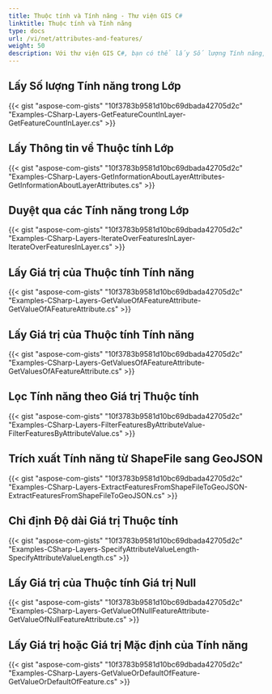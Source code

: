 ```yaml
---
title: Thuộc tính và Tính năng - Thư viện GIS C#
linktitle: Thuộc tính và Tính năng
type: docs
url: /vi/net/attributes-and-features/
weight: 50
description: Với thư viện GIS C#, bạn có thể lấy Số lượng Tính năng, Thuộc tính Lớp, Giá trị của Thuộc tính Tính năng và trích xuất các Tính năng từ ShapeFile sang GeoJSON.
---
```


## **Lấy Số lượng Tính năng trong Lớp**
{{< gist "aspose-com-gists" "10f3783b9581d10bc69dbada42705d2c" "Examples-CSharp-Layers-GetFeatureCountInLayer-GetFeatureCountInLayer.cs" >}}
## **Lấy Thông tin về Thuộc tính Lớp**
{{< gist "aspose-com-gists" "10f3783b9581d10bc69dbada42705d2c" "Examples-CSharp-Layers-GetInformationAboutLayerAttributes-GetInformationAboutLayerAttributes.cs" >}}
## **Duyệt qua các Tính năng trong Lớp**
{{< gist "aspose-com-gists" "10f3783b9581d10bc69dbada42705d2c" "Examples-CSharp-Layers-IterateOverFeaturesInLayer-IterateOverFeaturesInLayer.cs" >}}
## **Lấy Giá trị của Thuộc tính Tính năng**
{{< gist "aspose-com-gists" "10f3783b9581d10bc69dbada42705d2c" "Examples-CSharp-Layers-GetValueOfAFeatureAttribute-GetValueOfAFeatureAttribute.cs" >}}
## **Lấy Giá trị của Thuộc tính Tính năng**
{{< gist "aspose-com-gists" "10f3783b9581d10bc69dbada42705d2c" "Examples-CSharp-Layers-GetValuesOfAFeatureAttribute-GetValuesOfAFeatureAttribute.cs" >}}
## **Lọc Tính năng theo Giá trị Thuộc tính**
{{< gist "aspose-com-gists" "10f3783b9581d10bc69dbada42705d2c" "Examples-CSharp-Layers-FilterFeaturesByAttributeValue-FilterFeaturesByAttributeValue.cs" >}}
## **Trích xuất Tính năng từ ShapeFile sang GeoJSON**
{{< gist "aspose-com-gists" "10f3783b9581d10bc69dbada42705d2c" "Examples-CSharp-Layers-ExtractFeaturesFromShapeFileToGeoJSON-ExtractFeaturesFromShapeFileToGeoJSON.cs" >}}
## **Chỉ định Độ dài Giá trị Thuộc tính**
{{< gist "aspose-com-gists" "10f3783b9581d10bc69dbada42705d2c" "Examples-CSharp-Layers-SpecifyAttributeValueLength-SpecifyAttributeValueLength.cs" >}}
## **Lấy Giá trị của Thuộc tính Giá trị Null**
{{< gist "aspose-com-gists" "10f3783b9581d10bc69dbada42705d2c" "Examples-CSharp-Layers-GetValueOfNullFeatureAttribute-GetValueOfNullFeatureAttribute.cs" >}}
## **Lấy Giá trị hoặc Giá trị Mặc định của Tính năng**
{{< gist "aspose-com-gists" "10f3783b9581d10bc69dbada42705d2c" "Examples-CSharp-Layers-GetValueOrDefaultOfFeature-GetValueOrDefaultOfFeature.cs" >}}
